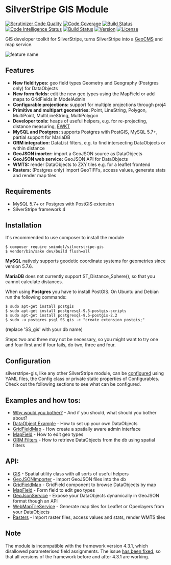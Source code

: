 # SilverStripe GIS Module

[![Scrutinizer Code Quality](https://scrutinizer-ci.com/g/smindel/silverstripe-gis/badges/quality-score.png?b=master)](https://scrutinizer-ci.com/g/smindel/silverstripe-gis/?branch=master)
[![Code Coverage](https://scrutinizer-ci.com/g/smindel/silverstripe-gis/badges/coverage.png?b=master)](https://scrutinizer-ci.com/g/smindel/silverstripe-gis/?branch=master)
[![Build Status](https://scrutinizer-ci.com/g/smindel/silverstripe-gis/badges/build.png?b=master)](https://scrutinizer-ci.com/g/smindel/silverstripe-gis/build-status/master)
[![Code Intelligence Status](https://scrutinizer-ci.com/g/smindel/silverstripe-gis/badges/code-intelligence.svg?b=master)](https://scrutinizer-ci.com/code-intelligence)
[![Build Status](https://travis-ci.org/smindel/silverstripe-gis.svg?branch=master)](https://travis-ci.org/smindel/silverstripe-gis)
[![Version](http://img.shields.io/packagist/v/smindel/silverstripe-gis.svg?style=flat)](https://packagist.org/packages/smindel/silverstripe-gis)
[![License](http://img.shields.io/packagist/l/smindel/silverstripe-gis.svg?style=flat)](LICENSE.md)

GIS developer toolkit for SilverStripe, turns SilverStripe into a [GeoCMS](https://en.wikipedia.org/wiki/Geospatial_content_management_system) and map service.

![feature name](docs/images/MapField.png)

## Features

- __New field types:__ geo field types Geometry and Geography (Postgres only) for DataObjects
- __New form fields:__ edit the new geo types using the MapField or add maps to GridFields in ModelAdmin
- __Configurable projections:__ support for multiple projections through proj4
- __Primitive and multipart geometries:__ Point, LineString, Polygon, MultiPoint, MultiLineString, MultiPolygon
- __Developer tools:__ heaps of useful helpers, e.g. for re-projecting, distance measuring, [EWKT](https://postgis.net/docs/manual-2.1/using_postgis_dbmanagement.html#EWKB_EWKT)
- __MySQL and Postgres:__ supports Postgres with PostGIS, MySQL 5.7+, partial support for MariaDB
- __ORM integration:__ DataList filters, e.g. to find intersecting DataObjects or within distance
- __GeoJSON imorter:__ import a GeoJSON source as DataObjects
- __GeoJSON web service:__ GeoJSON API for DataObjects
- __WMTS:__ render DataObjects to ZXY tiles e.g. for a leaflet frontend
- __Rasters:__ (Postgres only) import GeoTIFFs, access values, generate stats and render map tiles


## Requirements

- MySQL 5.7+ or Postgres with PostGIS extension
- SilverStripe framework 4


## Installation

It's recommended to use composer to install the module

    $ composer require smindel/silverstripe-gis
    $ vendor/bin/sake dev/build flush=all

__MySQL__ natively supports geodetic coordinate systems for geometries since version 5.7.6.

__MariaDB__ does not currently support ST\_Distance\_Sphere(), so that you cannot calculate distances.

When using __Postgres__ you have to install PostGIS. On Ubuntu and Debian run the following commands:

    $ sudo apt-get install postgis
    $ sudo apt-get install postgresql-9.5-postgis-scripts
    $ sudo apt-get install postgresql-9.5-postgis-2.2
    $ sudo -u postgres psql SS_gis -c "create extension postgis;"

(replace 'SS\_gis' with your db name)

Steps two and three may not be necessary, so you might want to try one and four first and if four fails, do two, three and four.

## Configuration

silverstripe-gis, like any other SilverStripe module, can be [configured](https://docs.silverstripe.org/en/4/developer_guides/configuration/configuration/) using YAML files, the Config class or private static properties of Configurables. Check out the following sections to see what can be configured.

## Examples and how tos:

- [Why would you bother?](docs/en/Why-bother.md) - And if you should, what should you bother about?
- [DataObject Example](docs/en/DataObject-Example.md) - How to set up your own DataObjects
- [GridFieldMap](docs/en/GridFieldMap.md#example) - How create a spatially aware admin interface
- [MapField](docs/en/MapField.md#examples) - How to edit geo types
- [ORM Filters](docs/en/ORM-Filters.md) - How to retrieve DataObjects from the db using spatial filters

## API:

- [GIS](docs/en/GIS.md) - Spatial utility class with all sorts of useful helpers
- [GeoJSONImporter](docs/en/GeoJSONImporter.md) - Import GeoJSON files into the db
- [GridFieldMap](docs/en/GridFieldMap.md) - GridField component to browse DataObjects by map
- [MapField](docs/en/MapField.md) - Form field to edit geo types
- [GeoJsonService](docs/en/GeoJsonService.md) - Expose your DataObjects dynamically in GeoJSON format though an API
- [WebMapTileService](docs/en/WebMapTileService.md) - Generate map tiles for Leaflet or Openlayers from your DataObjects
- [Rasters](docs/en/Raster.md) - Import raster files, access values and stats, render WMTS tiles

## Note

The module is incompatible with the framework version 4.3.1, which disallowed parameterised field assignments. The issue [has been fixed](https://github.com/silverstripe/silverstripe-framework/pull/8815), so that all versions of the framework before and after 4.3.1 are working.
